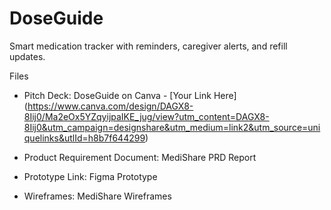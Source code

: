 # DoseGuide
Smart medication tracker with reminders, caregiver alerts, and refill updates.

Files

*  Pitch Deck: DoseGuide on Canva - [Your Link Here] (https://www.canva.com/design/DAGX8-8Iij0/Ma2eOx5YZqyijpaIKE_jug/view?utm_content=DAGX8-8Iij0&utm_campaign=designshare&utm_medium=link2&utm_source=uniquelinks&utlId=h8b7f644299)

*  Product Requirement Document: MediShare PRD Report
  
*  Prototype Link: Figma Prototype
  
*  Wireframes: MediShare Wireframes

